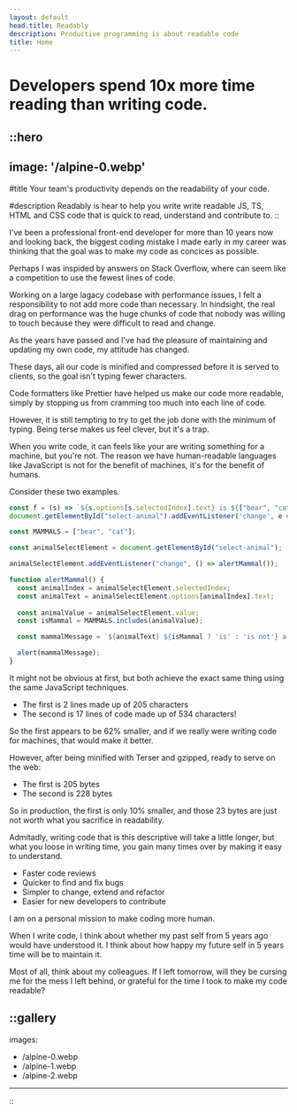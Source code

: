 ```yaml
---
layout: default
head.title: Readably
description: Productive programming is about readable code
title: Home
---
```


# Developers spend 10x more time reading than writing code.

::hero
---
image: '/alpine-0.webp'
---
#title
Your team's productivity depends on the readability of your code.

#description
Readably is hear to help you write write readable JS, TS, HTML and CSS code that is quick to read, understand and contribute to.
::

I've been a professional front-end developer for more than 10 years now and looking back, the biggest coding mistake I made early in my career was thinking that the goal was to make my code as concices as possible.

Perhaps I was inspided by answers on Stack Overflow, where can seem like a competition to use the fewest lines of code.

Working on a large lagacy codebase with performance issues, I felt a responsibility to not add more code than necessary. In hindsight, the real drag on performance was the huge chunks of code that nobody was willing to touch because they were difficult to read and change.

As the years have passed and I've had the pleasure of maintaining and updating my own code, my attitude has changed.

These days, all our code is minified and compressed before it is served to clients, so the goal isn't typing fewer characters.

Code formatters like Prettier have helped us make our code more readable, simply by stopping us from cramming too much into each line of code.

However, it is still tempting to try to get the job done with the minimum of typing. Being terse makes us feel clever, but it's a trap.

When you write code, it can feels like your are writing something for a machine, but you're not. The reason we have human-readable languages like JavaScript is not for the benefit of machines, it's for the benefit of humans.

Consider these two examples.

```JavaScript
const f = (s) => `${s.options[s.selectedIndex].text} is ${["bear", "cat"].includes(s.value) ? '' : 'not '}a mammal`;
document.getElementById("select-animal").addEventListener('change', e => alert(f(e.target)));
```

```JavaScript
const MAMMALS = ["bear", "cat"];

const animalSelectElement = document.getElementById("select-animal");

animalSelectElement.addEventListener("change", () => alertMammal());

function alertMammal() {
  const animalIndex = animalSelectElement.selectedIndex;
  const animalText = animalSelectElement.options[animalIndex].text;
  
  const animalValue = animalSelectElement.value;
  const isMammal = MAMMALS.includes(animalValue);

  const mammalMessage = `${animalText} ${isMammal ? 'is' : 'is not'} a mammal`;

  alert(mammalMessage);
}
```

It might not be obvious at first, but both achieve the exact same thing using the same JavaScript techniques.

- The first is 2 lines made up of 205 characters
- The second is 17 lines of code made up of 534 characters!

So the first appears to be 62% smaller, and if we really were writing code for machines, that would make it better.

However, after being minified with Terser and gzipped, ready to serve on the web:

- The first is 205 bytes
- The second is 228 bytes

So in production, the first is only 10% smaller, and those 23 bytes are just not worth what you sacrifice in readability.

Admitadly, writing code that is this descriptive will take a little longer, but what you loose in writing time, you gain many times over by making it easy to understand.

- Faster code reviews
- Quicker to find and fix bugs
- Simpler to change, extend and refactor
- Easier for new developers to contribute

I am on a personal mission to make coding more human. 

When I write code, I think about whether my past self from 5 years ago would have understood it. I think about how happy my future self in 5 years time will be to maintain it.

Most of all, think about my colleagues. If I left tomorrow, will they be cursing me for the mess I left behind, or grateful for the time I took to make my code readable?

::gallery
---
images:
  - /alpine-0.webp
  - /alpine-1.webp
  - /alpine-2.webp
---
::
